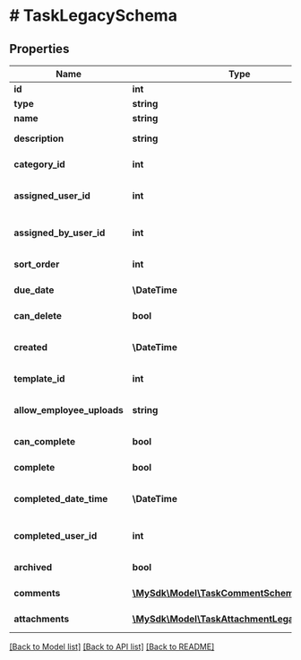 # # TaskLegacySchema

## Properties

Name | Type | Description | Notes
------------ | ------------- | ------------- | -------------
**id** | **int** | Task ID | [optional]
**type** | **string** | Task Type | [optional]
**name** | **string** | Task Name | [optional]
**description** | **string** | Task Description | [optional]
**category_id** | **int** | Task Category ID | [optional]
**assigned_user_id** | **int** | Task Assigned User ID | [optional]
**assigned_by_user_id** | **int** | Task Assigned By User ID | [optional]
**sort_order** | **int** | Task Sort Order | [optional]
**due_date** | **\DateTime** | Task Due Date | [optional]
**can_delete** | **bool** | Task Can Delete | [optional]
**created** | **\DateTime** | Task Created Date | [optional]
**template_id** | **int** | Task Template ID | [optional]
**allow_employee_uploads** | **string** | Task Allow Employee Uploads | [optional]
**can_complete** | **bool** | Task Can Complete | [optional]
**complete** | **bool** | Task Complete | [optional]
**completed_date_time** | **\DateTime** | Task Completed DateTime | [optional]
**completed_user_id** | **int** | Task Completed User ID | [optional]
**archived** | **bool** | Task Archived | [optional]
**comments** | [**\MySdk\Model\TaskCommentSchema[]**](TaskCommentSchema.md) | Task Comments | [optional]
**attachments** | [**\MySdk\Model\TaskAttachmentLegacySchema[]**](TaskAttachmentLegacySchema.md) | Task Attachments | [optional]

[[Back to Model list]](../../README.md#models) [[Back to API list]](../../README.md#endpoints) [[Back to README]](../../README.md)
